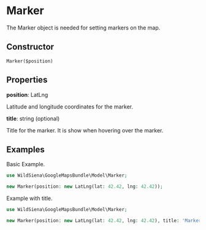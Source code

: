 Marker
==========

The Marker object is needed for setting markers on the map.

Constructor
-----------

```Marker($position)```

Properties
----------

**position**: LatLng

Latitude and longitude coordinates for the marker.

**title**: string (optional)

Title for the marker. It is show when hovering over the marker.

Examples
--------
Basic Example.
```php
use WildSiena\GoogleMapsBundle\Model\Marker;

new Marker(position: new LatLng(lat: 42.42, lng: 42.42));
```

Example with title.
```php
use WildSiena\GoogleMapsBundle\Model\Marker;

new Marker(position: new LatLng(lat: 42.42, lng: 42.42), title: 'Marker 1');
```